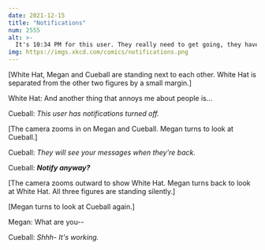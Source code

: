 ```yaml
---
date: 2021-12-15
title: "Notifications"
num: 2555
alt: >-
  It's 10:34 PM for this user. They really need to get going, they have a thing early tomorrow. Are you sure you want to notify?
img: https://imgs.xkcd.com/comics/notifications.png
---
```

[White Hat, Megan and Cueball are standing next to each other. White Hat is separated from the other two figures by a small margin.]

White Hat: And another thing that annoys me about people is...

Cueball: *This user has notifications turned off.*

[The camera zooms in on Megan and Cueball. Megan turns to look at Cueball.]

Cueball: *They will see your messages when they're back.*

Cueball: ***Notify anyway?***

[The camera zooms outward to show White Hat. Megan turns back to look at White Hat. All three figures are standing silently.]

[Megan turns to look at Cueball again.]

Megan: What are you--

Cueball: *Shhh- It's working.*